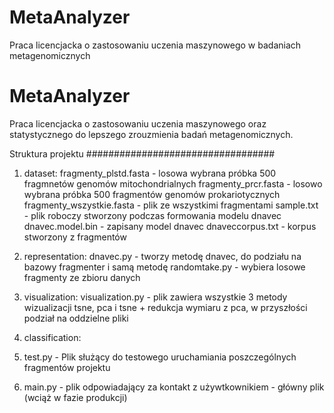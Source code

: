# MetaAnalyzer
Praca licencjacka o zastosowaniu uczenia maszynowego w badaniach metagenomicznych

# MetaAnalyzer
Praca licencjacka o zastosowaniu uczenia maszynowego oraz statystycznego do lepszego zrouzmienia badań metagenomicznych.


Struktura projektu
##################################

1. dataset:
   fragmenty_plstd.fasta - losowa wybrana próbka 500 fragmnetów genomów mitochondrialnych
   fragmenty_prcr.fasta - losowo wybrana próbka 500 fragmentów genomów prokariotycznych
   fragmenty_wszystkie.fasta - plik ze wszystkimi fragmentami
   sample.txt - plik roboczy stworzony podczas formowania modelu dnavec
   dnavec.model.bin - zapisany model dnavec
   dnaveccorpus.txt - korpus stworzony z fragmentów 

2. representation:
   dnavec.py - tworzy metodę dnavec, do podziału na bazowy fragmenter i samą metodę
   randomtake.py - wybiera losowe fragmenty ze zbioru danych

3. visualization:
   visualization.py - plik zawiera wszystkie 3 metody wizualizacji tsne, pca i tsne + redukcja wymiaru z pca, w     przyszłości podział na oddzielne pliki

4. classification: 

5. test.py - Plik służący do testowego uruchamiania poszczególnych fragmentów projektu
6. main.py - plik odpowiadający za kontakt z używtkownikiem - główny plik (wciąż w fazie produkcji)
